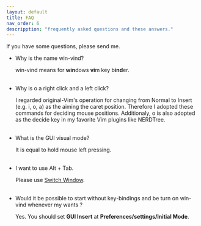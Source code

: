 ```yaml
---
layout: default
title: FAQ
nav_order: 6
descripption: "frequently asked questions and these answers."
---
```


<p>If you have some questions, please send me.</p>

<ul>
<li><span class="que">Why is the name win-vind?</span></li>
<p>win-vind means for <b>win</b>dows <b>vi</b>m key b<b>ind</b>er.</p>
<br>

<li><span class="que">Why is <span class="code">o</span> a right click and <span class="code">a</span> left click?</span></li>
<p>I regarded original-Vim's operation for changing from Normal to Insert (e.g. <span class="code">i</span>, <span class="code">o</span>, <span class="code">a</span>) as the aiming the caret position. Therefore I adopted these commands for deciding mouse positions. Additionaly, <span class="code">o</span> is also adopted as the decide key in my favorite Vim plugins like NERDTree.</p>
<br>

<li><span class="que">What is the GUI visual mode?</li>
<p>It is equal to hold mouse left pressing.</p>
<br>

<li><span class="que">I want to use Alt + Tab.</span></li>
<p>Please use <a href="https://pit-ray.github.io/win-vind/cheat_sheet/#switch_window">Switch Window</a>.</p>
<br>

<li><span class="que">Would it be possible to start without key-bindings and be turn on win-vind whenever my wants ?</span></li>
<p>Yes. You should set <b>GUI Insert</b> at <b>Preferences/settings/Initial Mode</b>.</p>
<br>
</ul>
